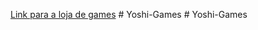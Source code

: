 <a href="https://dev-amaral.github.io/YOSHI-GAMES/"> Link para a loja de games</a>
#   Y o s h i - G a m e s  
 #   Y o s h i - G a m e s  
 